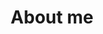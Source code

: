 ---
title: "About me"
permalink: /about/
layout: single
header:
  image: /assets/images/bw_dojo.jpeg
---